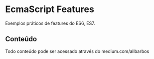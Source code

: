 # EcmaScript Features

Exemplos práticos de features do ES6, ES7.

## Conteúdo

Todo conteúdo pode ser acessado através do medium.com/allbarbos